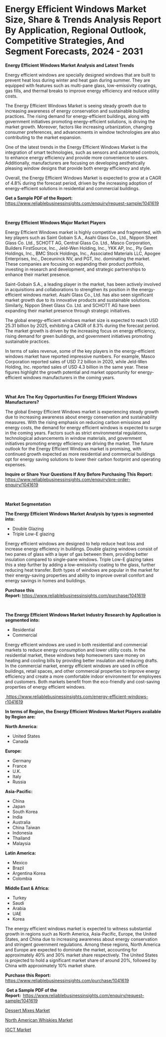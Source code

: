 <p><h1>Energy Efficient Windows Market Size, Share & Trends Analysis Report By Application, Regional Outlook, Competitive Strategies, And Segment Forecasts, 2024 - 2031</h1></p><p><strong>Energy Efficient Windows Market Analysis and Latest Trends</strong></p>
<p><p>Energy efficient windows are specially designed windows that are built to prevent heat loss during winter and heat gain during summer. They are equipped with features such as multi-pane glass, low-emissivity coatings, gas fills, and thermal breaks to improve energy efficiency and reduce utility costs.</p><p>The Energy Efficient Windows Market is seeing steady growth due to increasing awareness of energy conservation and sustainable building practices. The rising demand for energy-efficient buildings, along with government initiatives promoting energy-efficient solutions, is driving the market growth. Moreover, factors like increasing urbanization, changing consumer preferences, and advancements in window technologies are also contributing to the market expansion.</p><p>One of the latest trends in the Energy Efficient Windows Market is the integration of smart technologies, such as sensors and automated controls, to enhance energy efficiency and provide more convenience to users. Additionally, manufacturers are focusing on developing aesthetically pleasing window designs that provide both energy efficiency and style.</p><p>Overall, the Energy Efficient Windows Market is expected to grow at a CAGR of 4.8% during the forecast period, driven by the increasing adoption of energy-efficient solutions in residential and commercial buildings.</p></p>
<p><strong>Get a Sample PDF of the Report:&nbsp;</strong> <a href="https://www.reliablebusinessinsights.com/enquiry/request-sample/1041619">https://www.reliablebusinessinsights.com/enquiry/request-sample/1041619</a></p>
<p>&nbsp;</p>
<p><strong>Energy Efficient Windows Major Market Players</strong></p>
<p><p>Energy Efficient Windows market is highly competitive and fragmented, with key players such as Saint Gobain S.A., Asahi Glass Co., Ltd., Nippon Sheet Glass Co. Ltd., SCHOTT AG, Central Glass Co. Ltd., Masco Corporation, Builders FirstSource, Inc., Jeld-Wen Holding, Inc., YKK AP, Inc., Ply Gem Holdings, Inc., BMC Stock Holdings, Inc., Associated Materials LLC, Apogee Enterprises, Inc., Deceuninck NV, and PGT, Inc. dominating the market. These companies are focusing on expanding their product portfolio, investing in research and development, and strategic partnerships to enhance their market presence.</p><p>Saint-Gobain S.A., a leading player in the market, has been actively involved in acquisitions and collaborations to strengthen its position in the energy-efficient windows market. Asahi Glass Co., Ltd. has also seen significant market growth due to its innovative products and sustainable solutions. Similarly, Nippon Sheet Glass Co. Ltd. and SCHOTT AG have been expanding their market presence through strategic initiatives.</p><p>The global energy-efficient windows market size is expected to reach USD 25.31 billion by 2025, exhibiting a CAGR of 8.3% during the forecast period. The market growth is driven by the increasing focus on energy efficiency, rising demand for green buildings, and government initiatives promoting sustainable practices.</p><p>In terms of sales revenue, some of the key players in the energy-efficient windows market have reported impressive numbers. For example, Masco Corporation reported sales of USD 7.2 billion in 2020, while Jeld-Wen Holding, Inc. reported sales of USD 4.3 billion in the same year. These figures highlight the growth potential and market opportunity for energy-efficient windows manufacturers in the coming years.</p></p>
<p>&nbsp;</p>
<p><strong>What Are The Key Opportunities For Energy Efficient Windows Manufacturers?</strong></p>
<p><p>The global Energy Efficient Windows market is experiencing steady growth due to increasing awareness about energy conservation and sustainability measures. With the rising emphasis on reducing carbon emissions and energy costs, the demand for energy efficient windows is expected to surge in the coming years. Factors such as strict environmental regulations, technological advancements in window materials, and government initiatives promoting energy efficiency are driving the market. The future outlook for the Energy Efficient Windows market is promising, with continued growth expected as more residential and commercial buildings opt for energy saving solutions to lower their carbon footprint and operating expenses.</p></p>
<p><strong>Inquire or Share Your Questions If Any Before Purchasing This Report:</strong> <a href="https://www.reliablebusinessinsights.com/enquiry/pre-order-enquiry/1041619">https://www.reliablebusinessinsights.com/enquiry/pre-order-enquiry/1041619</a></p>
<p>&nbsp;</p>
<p><strong>Market Segmentation</strong></p>
<p><strong>The Energy Efficient Windows Market Analysis by types is segmented into:</strong></p>
<p><ul><li>Double Glazing</li><li>Triple Low-E glazing</li></ul></p>
<p><p>Energy efficient windows are designed to help reduce heat loss and increase energy efficiency in buildings. Double glazing windows consist of two panes of glass with a layer of gas between them, providing better insulation compared to single-pane windows. Triple Low-E glazing takes this a step further by adding a low-emissivity coating to the glass, further reducing heat transfer. Both types of windows are popular in the market for their energy-saving properties and ability to improve overall comfort and energy savings in homes and buildings.</p></p>
<p><strong>Purchase this Report:&nbsp;</strong><a href="https://www.reliablebusinessinsights.com/purchase/1041619">https://www.reliablebusinessinsights.com/purchase/1041619</a></p>
<p>&nbsp;</p>
<p><strong>The Energy Efficient Windows Market Industry Research by Application is segmented into:</strong></p>
<p><ul><li>Residential</li><li>Commercial</li></ul></p>
<p><p>Energy efficient windows are used in both residential and commercial markets to reduce energy consumption and lower utility costs. In the residential market, these windows help homeowners save money on heating and cooling bills by providing better insulation and reducing drafts. In the commercial market, energy efficient windows are used in office buildings, retail spaces, and other commercial properties to improve energy efficiency and create a more comfortable indoor environment for employees and customers. Both markets benefit from the eco-friendly and cost-saving properties of energy efficient windows.</p></p>
<p><a href="https://www.reliablebusinessinsights.com/energy-efficient-windows-r1041619">&nbsp;https://www.reliablebusinessinsights.com/energy-efficient-windows-r1041619</a></p>
<p><strong>In terms of Region, the Energy Efficient Windows Market Players available by Region are:</strong></p>
<p>
    <p> <strong> North America: </strong>
        <ul>
            <li>United States</li>
            <li>Canada</li>
        </ul>
        </p> 
    <p> <strong> Europe: </strong>
        <ul>
            <li>Germany</li>
            <li>France</li>
            <li>U.K.</li>
            <li>Italy</li>
            <li>Russia</li>
        </ul>
        </p> 
    <p> <strong> Asia-Pacific: </strong>
        <ul>
            <li>China</li>
            <li>Japan</li>
            <li>South Korea</li>
            <li>India</li>
            <li>Australia</li>
            <li>China Taiwan</li>
            <li>Indonesia</li>
            <li>Thailand</li>
            <li>Malaysia</li>
        </ul>
        </p> 
    <p> <strong> Latin America: </strong>
        <ul>
            <li>Mexico</li>
            <li>Brazil</li>
            <li>Argentina Korea</li>
            <li>Colombia</li>
        </ul>
        </p> 
    <p> <strong> Middle East & Africa: </strong>
        <ul>
            <li>Turkey</li>
            <li>Saudi</li>
            <li>Arabia</li>
            <li>UAE</li>
            <li>Korea</li>
        </ul>
    </p>
    </p>
<p><p>The energy efficient windows market is expected to witness substantial growth in regions such as North America, Asia-Pacific, Europe, the United States, and China due to increasing awareness about energy conservation and stringent government regulations. Among these regions, North America and Europe are expected to dominate the market, accounting for approximately 40% and 30% market share respectively. The United States is projected to hold a significant market share of around 20%, followed by China with approximately 10% market share.</p></p>
<p><strong>Purchase this Report: </strong><a href="https://www.reliablebusinessinsights.com/purchase/1041619">https://www.reliablebusinessinsights.com/purchase/1041619</a></p>
<p>&nbsp;<strong>Get a Sample PDF of the Report:&nbsp;&nbsp;</strong><a href="https://www.reliablebusinessinsights.com/enquiry/request-sample/1041619">https://www.reliablebusinessinsights.com/enquiry/request-sample/1041619</a></p>
<p><strong></strong></p>
<p><p><a href="https://medium.com/@billyrice626/global-dessert-mixes-industry-research-report-competitive-landscape-market-size-regional-status-08d8ed79dcee">Dessert Mixes Market</a></p><p><a href="https://medium.com/@joshdavis1955/insights-into-the-north-american-whiskies-market-market-players-market-size-geographical-3b1814c656de">North American Whiskies Market</a></p><p><a href="https://github.com/markusgodoy/Market-Research-Report-List-4/blob/main/igct-market.md">IGCT Market</a></p></p>